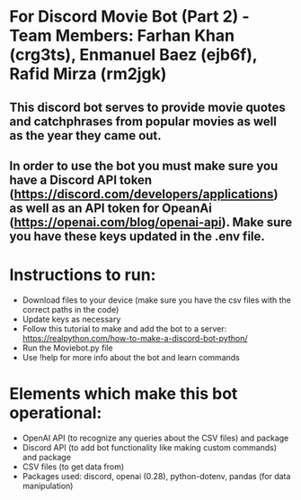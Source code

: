 # For Discord Movie Bot (Part 2) - Team Members: Farhan Khan (crg3ts), Enmanuel Baez (ejb6f), Rafid Mirza (rm2jgk)

## This discord bot serves to provide movie quotes and catchphrases from popular movies as well as the year they came out.
## In order to use the bot you must make sure you have a Discord API token (https://discord.com/developers/applications) as well as an API token for OpeanAi (https://openai.com/blog/openai-api). Make sure you have these keys updated in the .env file.

# Instructions to run:
* Download files to your device (make sure you have the csv files with the correct paths in the code)
* Update keys as necessary
* Follow this tutorial to make and add the bot to a server: https://realpython.com/how-to-make-a-discord-bot-python/
* Run the Moviebot.py file
* Use !help for more info about the bot and learn commands

# Elements which make this bot operational:
* OpenAI API (to recognize any queries about the CSV files) and package
* Discord API (to add bot functionality like making custom commands) and package
* CSV files (to get data from)
* Packages used: discord, openai (0.28), python-dotenv, pandas (for data manipulation)
